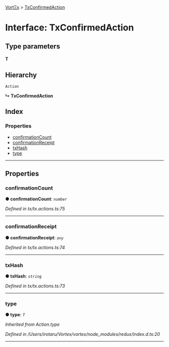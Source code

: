 [VortΞx](../README.md) > [TxConfirmedAction](../interfaces/txconfirmedaction.md)

# Interface: TxConfirmedAction

## Type parameters
#### T 
## Hierarchy

 `Action`

**↳ TxConfirmedAction**

## Index

### Properties

* [confirmationCount](txconfirmedaction.md#confirmationcount)
* [confirmationReceipt](txconfirmedaction.md#confirmationreceipt)
* [txHash](txconfirmedaction.md#txhash)
* [type](txconfirmedaction.md#type)

---

## Properties

<a id="confirmationcount"></a>

###  confirmationCount

**● confirmationCount**: *`number`*

*Defined in tx/tx.actions.ts:75*

___
<a id="confirmationreceipt"></a>

###  confirmationReceipt

**● confirmationReceipt**: *`any`*

*Defined in tx/tx.actions.ts:74*

___
<a id="txhash"></a>

###  txHash

**● txHash**: *`string`*

*Defined in tx/tx.actions.ts:73*

___
<a id="type"></a>

###  type

**● type**: *`T`*

*Inherited from Action.type*

*Defined in /Users/irotaru/Vortex/vortex/node_modules/redux/index.d.ts:20*

___

